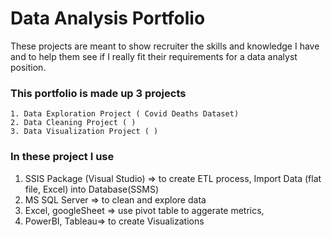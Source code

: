 # Data Analysis Portfolio
These projects are meant to show recruiter the skills and knowledge I have and to help them see if I really fit their requirements for a data analyst position.

### This portfolio is made up 3 projects

    1. Data Exploration Project ( Covid Deaths Dataset)
    2. Data Cleaning Project ( )
    3. Data Visualization Project ( )
    
### In these project I use 

  1. SSIS Package (Visual Studio) => to create ETL process, Import Data (flat file, Excel) into Database(SSMS)
  2. MS SQL Server => to clean and explore data 
  3. Excel, googleSheet => use pivot table to aggerate metrics,
  4. PowerBI, Tableau=> to create Visualizations 
  
